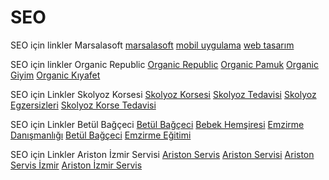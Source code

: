 # SEO
SEO için linkler Marsalasoft
<a href="https://marsalasoft.com">marsalasoft</a>
<a href="https://marsalasoft.com">mobil uygulama</a>
<a href="https://marsalasoft.com">web tasarım</a>

SEO için linkler Organic Republic
<a href="https://organicrepublic.com.tr/">Organic Republic</a>
<a href="https://organicrepublic.com.tr/">Organic Pamuk</a>
<a href="https://organicrepublic.com.tr/">Organic Giyim</a>
<a href="https://organicrepublic.com.tr/">Organic Kıyafet</a>

SEO için Linkler Skolyoz Korsesi
<a href="https://www.skolyozkorsesi.com/">Skolyoz Korsesi</a>
<a href="https://www.skolyozkorsesi.com/">Skolyoz Tedavisi</a>
<a href="https://www.skolyozkorsesi.com/">Skolyoz Egzersizleri</a>
<a href="https://www.skolyozkorsesi.com/">Skolyoz Korse Tedavisi</a>

SEO için Linkler Betül Bağçeci
<a href="http://betulbagceci.com/">Betül Bağçeci</a>
<a href="http://betulbagceci.com/">Bebek Hemşiresi</a>
<a href="http://betulbagceci.com/">Emzirme Danışmanlığı</a>
<a href="http://betulbagceci.com/">Betül Bağçeci</a>
<a href="http://betulbagceci.com/">Emzirme Eğitimi</a>

SEO için Linkler Ariston İzmir Servisi
<a href="http://aristonizmirservisi.com/">Ariston Servis</a>
<a href="http://aristonizmirservisi.com/">Ariston Servisi</a>
<a href="http://aristonizmirservisi.com/">Ariston Servis İzmir</a>
<a href="http://aristonizmirservisi.com/">Ariston İzmir Servis</a>
